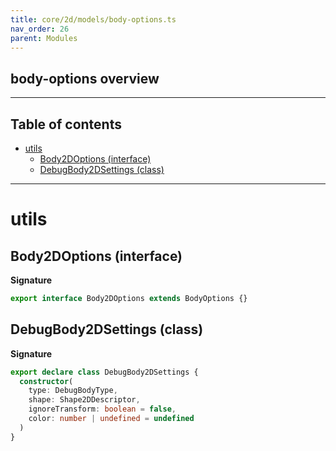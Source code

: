 ```yaml
---
title: core/2d/models/body-options.ts
nav_order: 26
parent: Modules
---
```


## body-options overview

---

<h2 class="text-delta">Table of contents</h2>

- [utils](#utils)
  - [Body2DOptions (interface)](#body2doptions-interface)
  - [DebugBody2DSettings (class)](#debugbody2dsettings-class)

---

# utils

## Body2DOptions (interface)

**Signature**

```ts
export interface Body2DOptions extends BodyOptions {}
```

## DebugBody2DSettings (class)

**Signature**

```ts
export declare class DebugBody2DSettings {
  constructor(
    type: DebugBodyType,
    shape: Shape2DDescriptor,
    ignoreTransform: boolean = false,
    color: number | undefined = undefined
  )
}
```
